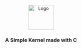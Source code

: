 <div align="center">
    <img src="https://img.icons8.com/color/80/000000/c-programming.png" alt="Logo" width="80" height="80">
  

  <h3 align="center">A Simple Kernel made with C</h3>
</div>
